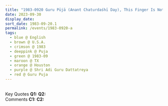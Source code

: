 ```yaml
---
title: "1983-0920 Guru Pūjā (Anant Chaturdaśhī Day), This Finger Is Nothing but the Sahaja Yogis of America and They Have to Help by Their Dynamic Behavior and by Their Proper Understanding, Responsibility as the People Belonging to this Great Nation of Fatherhood, Houston, TX, U.S.A."
date: 2023-09-30
display_date: 
sort_date: 1983-09-20.1
permalink: /events/1983-0920-a
tags:
  - blue @ English
  - brown @ U.S.A.
  - crimson @ 1983
  - deeppink @ Puja
  - green @ 1983-09
  - maroon @ TX
  - orange @ Houston
  - purple @ Shri Adi Guru Dattatreya
  - red @ Guru Puja
---
```


<br>

<wave-list>
  <list-title color="DarkSeaGreen" width="55">Key Quotes</list-title>
  <list-item color="BlanchedAlmond" width="280"><b>Q1:</b> <i></i></list-item>
  <list-item color="Lavender" width="280"><b>Q2:</b> <i></i></list-item>
</wave-list>

<br>

<wave-list>
  <list-title color="DarkSeaGreen" width="55">Comments</list-title>
  <list-item color="BlanchedAlmond" width="280"><b>C1:</b> <i></i></list-item>
  <list-item color="Lavender" width="280"><b>C2:</b> <i></i></list-item>
</wave-list>